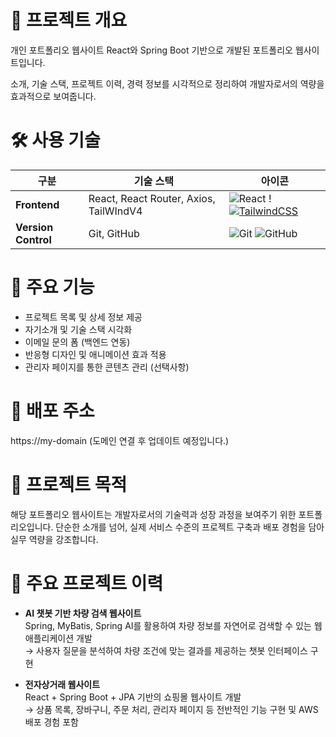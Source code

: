 # 🧾 프로젝트 개요
개인 포트폴리오 웹사이트
React와 Spring Boot 기반으로 개발된 포트폴리오 웹사이트입니다.

소개, 기술 스택, 프로젝트 이력, 경력 정보를 시각적으로 정리하여 개발자로서의 역량을 효과적으로 보여줍니다.


# 🛠️ 사용 기술

| 구분           | 기술 스택                                      | 아이콘 |
|----------------|------------------------------------------------|--------|
| **Frontend**   | React, React Router, Axios, TailWIndV4          | ![React](https://img.shields.io/badge/React-20232A?style=flat&logo=react&logoColor=61DAFB) ! [![TailwindCSS](https://img.shields.io/badge/TailwindCSS-38B2AC?style=flat&logo=tailwindcss&logoColor=white)](https://tailwindcss.com) |
| **Version Control** | Git, GitHub                               | ![Git](https://img.shields.io/badge/Git-F05032?style=flat&logo=git&logoColor=white) ![GitHub](https://img.shields.io/badge/GitHub-181717?style=flat&logo=github&logoColor=white) |


# 📌 주요 기능
- 프로젝트 목록 및 상세 정보 제공
- 자기소개 및 기술 스택 시각화
- 이메일 문의 폼 (백엔드 연동)
- 반응형 디자인 및 애니메이션 효과 적용
- 관리자 페이지를 통한 콘텐츠 관리 (선택사항)


# 🚀 배포 주소
https://my-domain
(도메인 연결 후 업데이트 예정입니다.)


# 📂 프로젝트 목적
해당 포트폴리오 웹사이트는 개발자로서의 기술력과 성장 과정을 보여주기 위한 포트폴리오입니다.
단순한 소개를 넘어, 실제 서비스 수준의 프로젝트 구축과 배포 경험을 담아 실무 역량을 강조합니다.


# 📂 주요 프로젝트 이력

- **AI 챗봇 기반 차량 검색 웹사이트**  
  Spring, MyBatis, Spring AI를 활용하여 차량 정보를 자연어로 검색할 수 있는 웹 애플리케이션 개발  
  → 사용자 질문을 분석하여 차량 조건에 맞는 결과를 제공하는 챗봇 인터페이스 구현

- **전자상거래 웹사이트**  
  React + Spring Boot + JPA 기반의 쇼핑몰 웹사이트 개발  
  → 상품 목록, 장바구니, 주문 처리, 관리자 페이지 등 전반적인 기능 구현 및 AWS 배포 경험 포함


